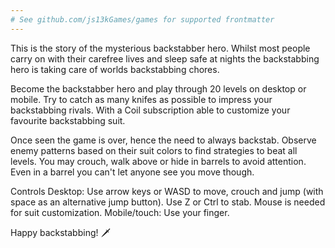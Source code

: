 ```yaml
---
# See github.com/js13kGames/games for supported frontmatter
---
```

This is the story of the mysterious backstabber hero. Whilst most people carry on with their carefree lives and sleep safe at nights the backstabbing hero is taking care of worlds backstabbing chores.

Become the backstabber hero and play through 20 levels on desktop or mobile. Try to catch as many knifes as possible to impress your backstabbing rivals. With a Coil subscription able to customize your favourite backstabbing suit. 

Once seen the game is over, hence the need to always backstab. Observe enemy patterns based on their suit colors to find strategies to beat all levels. You may crouch, walk above or hide in barrels to avoid attention. Even in a barrel you can't let anyone see you move though.

Controls
Desktop: Use arrow keys or WASD to move, crouch and jump (with space as an alternative jump button). Use Z or Ctrl to stab. Mouse is needed for suit customization.
Mobile/touch: Use your finger.

Happy backstabbing! 🗡️